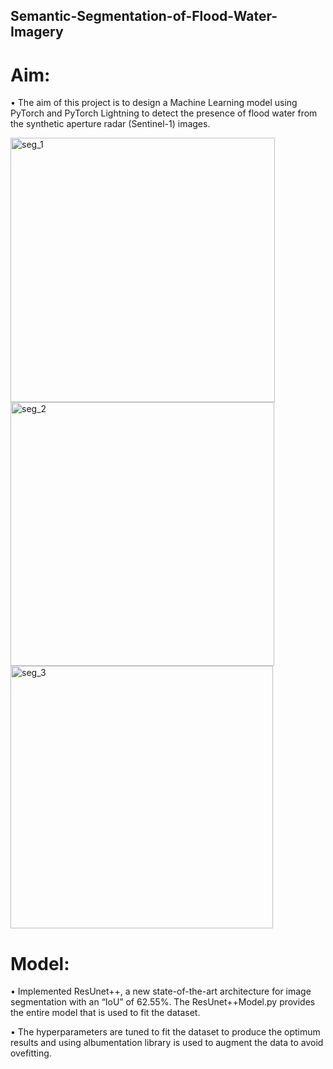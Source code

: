 ## Semantic-Segmentation-of-Flood-Water-Imagery

# Aim:

• The aim of this project is to design a Machine Learning model using PyTorch and PyTorch Lightning to detect the presence of flood water from the synthetic aperture radar (Sentinel-1) images.

<img width="423" alt="seg_1" src="https://user-images.githubusercontent.com/68967101/212528357-885291c8-ae2f-4367-8137-375e42f9306f.png">


<img width="422" alt="seg_2" src="https://user-images.githubusercontent.com/68967101/212528371-608df327-94a4-4987-a554-bb8c354d41ed.png">


<img width="420" alt="seg_3" src="https://user-images.githubusercontent.com/68967101/212528372-cec89f29-6f46-4e29-993a-a921ee678613.png">


# Model:

• Implemented ResUnet++, a new state-of-the-art architecture for image segmentation with an “IoU” of 62.55%. The ResUnet++Model.py provides the entire model that is used to fit the dataset.

• The hyperparameters are tuned to fit the dataset to produce the optimum results and using albumentation library is used to augment the data to avoid ovefitting.


